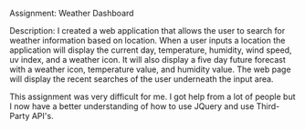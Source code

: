 Assignment: Weather Dashboard

Description: I created a web application that allows the user to search for weather information based on location. When a user inputs a location the application will display the current day, temperature, humidity, wind speed, uv index, and a weather icon. It will also display a five day future forecast with a weather icon, temperature value, and humidity value. The web page will display the recent searches of the user underneath the input area. 

This assignment was very difficult for me. I got help from a lot of people but I now have a better understanding of how to use JQuery and use Third-Party API's. 